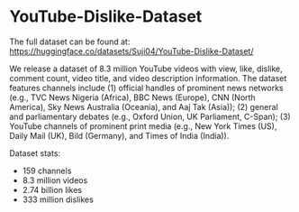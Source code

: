 # YouTube-Dislike-Dataset
The full dataset can be found at:
<br>
https://huggingface.co/datasets/Suji04/YouTube-Dislike-Dataset/

We release a dataset of 8.3 million YouTube videos with view, like, dislike, comment count, video title, and video description information.
The dataset features channels include 
(1) official handles of prominent news networks (e.g., TVC News Nigeria (Africa), BBC News (Europe), CNN (North America), Sky News Australia (Oceania), and Aaj Tak (Asia)); 
(2) general and parliamentary debates (e.g., Oxford Union, UK Parliament, C-Span); 
(3) YouTube channels of prominent print media (e.g., New York Times (US), Daily Mail (UK), Bild (Germany), and Times of India (India)).

Dataset stats:
- 159 channels
- 8.3 million videos
- 2.74 billion likes
- 333 million dislikes
